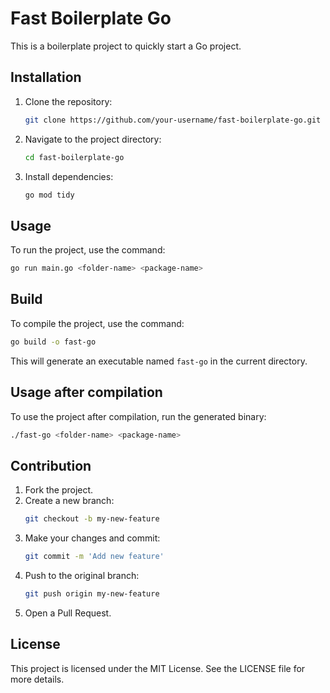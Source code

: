 # Fast Boilerplate Go

This is a boilerplate project to quickly start a Go project.

## Installation

1. Clone the repository:
    ```sh
    git clone https://github.com/your-username/fast-boilerplate-go.git
    ```
2. Navigate to the project directory:
    ```sh
    cd fast-boilerplate-go
    ```
3. Install dependencies:
    ```sh
    go mod tidy
    ```

## Usage

To run the project, use the command:
```sh
go run main.go <folder-name> <package-name>
```

## Build

To compile the project, use the command:
```sh
go build -o fast-go
```

This will generate an executable named `fast-go` in the current directory.

## Usage after compilation

To use the project after compilation, run the generated binary:
```sh
./fast-go <folder-name> <package-name>
```

## Contribution

1. Fork the project.
2. Create a new branch:
    ```sh
    git checkout -b my-new-feature
    ```
3. Make your changes and commit:
    ```sh
    git commit -m 'Add new feature'
    ```
4. Push to the original branch:
    ```sh
    git push origin my-new-feature
    ```
5. Open a Pull Request.

## License

This project is licensed under the MIT License. See the LICENSE file for more details.
